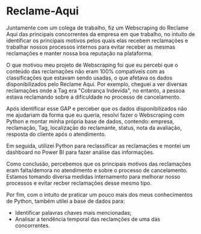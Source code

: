 # Reclame-Aqui
Juntamente com um colega de trabalho, fiz um Webscraping do Reclame Aqui das principais concorrentes da empresa em que trabalho, no intuito de identificar os principais motivos pelos quais elas recebem reclamações e trabalhar nossos processos internos para evitar receber as mesmas reclamações e manter nossa boa reputação na plataforma.

O que motivou meu projeto de Webscraping foi que eu percebi que o conteúdo das reclamações não eram 100% compatíveis com as classificações que estavam sendo usadas, o que afetava os dados disponibilizados pelo Reclame Aqui. Por exemplo, cheguei a ver diversas reclamações onde a Tag era "Cobrança Indevida", no entanto, a pessoa estava reclamando sobre a dificuldade no processo de cancelamento.

Após identificar esse GAP e perceber que os dados disponibilizados não me ajudariam da forma que eu queria, resolvi fazer o Webscraping com Python e montar minha própria base de dados, contendo: empresa, reclamação, Tag, localização do reclamante, status, nota da avaliação, resposta do cliente após o atendimento.

Em seguida, utilizei Python para reclassificar as reclamações e montei um dashboard no Power BI para fazer análise das informações.

Como conclusão, percebemos que os principais motivos das reclamações eram falta/demora no atendimento e sobre o processo de cancelamento. Estamos tomando diversa medidas internamento para melhorar nosso processos e evitar recber reclamações desse mesmo tipo.

Por fim, com o intuíto de praticar um pouco mais dos meus conhecimentos de Python, também utilei a base de dados para:
- Identificar palavras chaves mais mencionadas;
- Analisar a tendência temporal das reclamções de uma das concorrentes.
